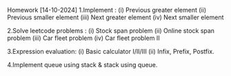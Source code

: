 Homework [14-10-2024]
1.Implement :
   (i) Previous greater element
  (ii) Previous smaller element
  (iii) Next greater element
  (iv) Next smaller element

2.Solve leetcode problems :
  (i) Stock span problem
 (ii) Online stock span problem
(iii) Car fleet problem
(iv) Car fleet problem II

3.Expression evaluation:
 (i) Basic calculator I/II/III
 (ii) Infix, Prefix, Postfix.

4.Implement queue using stack  & stack using queue.